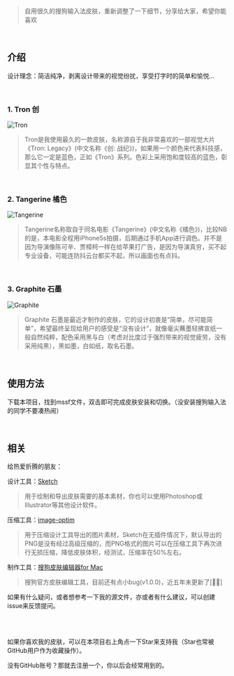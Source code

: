 > 自用很久的搜狗输入法皮肤，重新调整了一下细节，分享给大家，希望你能喜欢

</br>

## 介绍

设计理念：简洁纯净，剥离设计带来的视觉纷扰，享受打字时的简单和愉悦...

</br>

### 1. Tron 创

![Tron](http://cdn.remixcdn.com/image/tron-preview.png)

> Tron是我使用最久的一款皮肤，名称源自于我非常喜欢的一部视觉大片《Tron: Legacy》(中文名称《创: 战纪》)，如果用一个颜色来代表科技感，那么它一定是蓝色，正如《Tron》系列。色彩上采用饱和度较高的蓝色，彰显其个性与特点。

</br>

### 2. Tangerine 橘色

![Tangerine](http://cdn.remixcdn.com/image/tangerine-preview.png)

> Tangerine名称取自于同名电影《Tangerine》(中文名称《橘色》)，比较NB的是，本电影全程用iPhone5s拍摄，后期通过手机App进行调色。并不是因为导演像陈可辛、贾樟柯一样在给苹果打广告，是因为导演真穷，买不起专业设备，可能连防抖云台都买不起，所以画面也有点抖。

</br>

### 3. Graphite 石墨

![Graphite](http://cdn.remixcdn.com/image/graphite-preview.png)

> Graphite 石墨是最近才制作的皮肤，它的设计初衷是“简单，尽可能简单”，希望最终呈现给用户的感受是“没有设计”，就像毫尖蘸墨轻拂宣纸一般自然纯粹，配色采用黑与白（考虑对比度过于强烈带来的视觉疲劳，没有采用纯黑），黑如墨，白如纸，取名石墨。

</br>

## 使用方法

下载本项目，找到mssf文件，双击即可完成皮肤安装和切换。（没安装搜狗输入法的同学不要凑热闹）

</br>

## 相关

给热爱折腾的朋友：

设计工具：[Sketch](https://www.sketch.com/)

> 用于绘制和导出皮肤需要的基本素材，你也可以使用Photoshop或Illustrator等其他设计软件。

压缩工具：[image-optim](https://imageoptim.com)

> 用于压缩设计工具导出的图片素材，Sketch在无插件情况下，默认导出的PNG是没有经过高级压缩的，而PNG格式的图片可以在压缩工具下再次进行无损压缩，降低皮肤体积，经测试，压缩率在50%左右。

制作工具：[搜狗皮肤编辑器for Mac](https://pinyin.sogou.com/mac/skineditor.php)

> 搜狗官方皮肤编辑工具，目前还有点小bug(v1.0.0)，近五年未更新了[🤦‍♀️]

如果有什么疑问，或者想参考一下我的源文件，亦或者有什么建议，可以创建issue来反馈提问。

</br>
</br>

如果你喜欢我的皮肤，可以在本项目右上角点一下Star来支持我（Star也常被GitHub用户作为收藏操作）。

没有GitHub账号？那就去注册一个，你以后会经常用到的。
